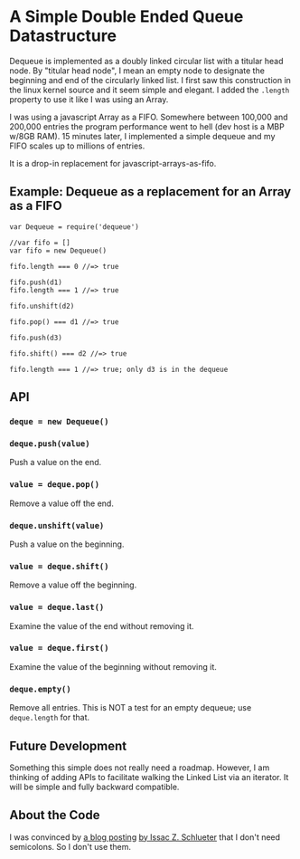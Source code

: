 A Simple Double Ended Queue Datastructure
=========================================

Dequeue is implemented as a doubly linked circular list with a titular head
node. By "titular head node", I mean an empty node to designate the beginning
and end of the circularly linked list. I first saw this construction in the
linux kernel source and it seem simple and elegant. I added the `.length`
property to use it like I was using an Array.

I was using a javascript Array as a FIFO. Somewhere between 100,000 and
200,000 entries the program performance went to hell (dev host is a MBP
w/8GB RAM). 15 minutes later, I implemented a simple dequeue and my FIFO
scales up to millions of entries.

It is a drop-in replacement for javascript-arrays-as-fifo.

## Example: Dequeue as a replacement for an Array as a FIFO

    var Dequeue = require('dequeue')
    
    //var fifo = []
    var fifo = new Dequeue()
    
    fifo.length === 0 //=> true
    
    fifo.push(d1)
    fifo.length === 1 //=> true
    
    fifo.unshift(d2)
    
    fifo.pop() === d1 //=> true
    
    fifo.push(d3)
    
    fifo.shift() === d2 //=> true
    
    fifo.length === 1 //=> true; only d3 is in the dequeue
    
## API

### `deque = new Dequeue()`

### `deque.push(value)`
Push a value on the end.

### `value = deque.pop()`
Remove a value off the end.

### `deque.unshift(value)`
Push a value on the beginning.

### `value = deque.shift()`
Remove a value off the beginning.

### `value = deque.last()`
Examine the value of the end without removing it.

### `value = deque.first()`
Examine the value of the beginning without removing it.

### `deque.empty()`
Remove all entries. This is NOT a test for an empty dequeue; use `deque.length`
for that.

## Future Development
Something this simple does not really need a roadmap. However, I am thinking
of adding APIs to facilitate walking the Linked List via an iterator. It will
be simple and fully backward compatible.

## About the Code

I was convinced by [a blog posting](http://blog.izs.me/post/2353458699/an-open-letter-to-javascript-leaders-regarding) [by Issac Z. Schlueter](http://blog.izs.me/) that I don't need
semicolons. So I don't use them.
